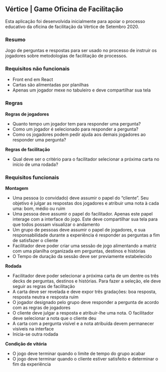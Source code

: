 ## Vértice | Game Oficina de Facilitação

Esta aplicação foi desenvolvida inicialmente para apoiar o processo educativo da oficina de facilitação da Vértice de Setembro 2020.

### Resumo
Jogo de perguntas e respostas para ser usado no processo de instruir os jogadores sobre metodologias de facilitação de processos.

### Requisitos não funcionais
- Front end em React
- Cartas são alimentadas por planilhas
- Apenas um jogador mexe no tabuleiro e deve compartilhar sua tela

### Regras
**Regras de jogadores**
- Quanto tempo um jogador tem para responder uma pergunta?
- Como um jogador é selecionado para responder a pergunta?
- Como os jogadores podem pedir ajuda aos demais jogadores ao responder uma pergunta?

**Regras de facilitação**
- Qual deve ser o critério para o facilitador selecionar a próxima carta no início de uma rodada?

### Requisitos funcionais
**Montagem**
- Uma pessoa (o convidado) deve assumir o papel do “cliente”. Seu objetivo é julgar as respostas dos jogadores e atribuir uma nota à cada uma: bom, médio ou ruim
- Uma pessoa deve assumir o papel do facilitador. Apenas este papel interage com a interface do jogo. Este deve compartilhar sua tela para que todos possam visualizar o andamento
- Um grupo de pessoas deve assumir o papel de jogadores, e sua responsabilidade durante a experiência é responder as perguntas a fim de satisfazer o cliente
- Facilitador deve poder criar uma sessão de jogo alimentando a matriz com uma planilha organizada em perguntas, destinos e histórias
- O Tempo de duração da sessão deve ser previamente estabelecido

**Rodada**
- Facilitador deve poder selecionar a próxima carta de um dentre os três decks de perguntas, destinos e histórias. Para fazer a seleção, ele deve seguir as regras de facilitação
- A carta deve ser revelada e deve expor três gradações: boa resposta, resposta neutra e resposta ruim
- O jogador designado pelo grupo deve responder a pergunta de acordo com as regras de jogadores
- O cliente deve julgar a resposta e atribuir-lhe uma nota. O facilitador deve selecionar a nota que o cliente deu
- A carta com a pergunta visível e a nota atribuída devem permanecer visíveis na interface
- Inicia-se outra rodada

**Condição de vitória**
- O jogo deve terminar quando o limite de tempo do grupo acabar
- O jogo deve terminar quando o cliente estiver satisfeito e determinar o fim da experiência
